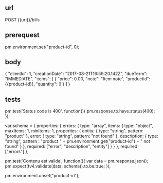 ## url 
POST {{url}}/bills

## prerequest
pm.environment.set("product-id", 0);

## body
{
   "clientId": 1,
   "creationDate": "2017-08-21T16:59:20.142Z",
   "dueTerm": "IMMEDIATE",
   "items": [
     {
       "price": 0.00,
       "note": "Item note",
       "productId": {{product-id}},
       "quantity": 0
     }
   ]
}	

## tests
pm.test('Status code is 400', function(){
    pm.response.to.have.status(400);
});

var schema = {
    properties: {
        errors: {
            type: "array",
            items: {
                type: "object",
                maxItems: 1,
                minItems: 1,
                properties: {
                    entity: {
                        type: "string",
                        pattern: "product"
                    },
                    error: {
                        type: "string",
                        pattern: "not found"
                    },
                    description: {
                        type: "string",
                        pattern : "product " + pm.environment.get("product-id") + " not found"
                    }
                },
                required: ["error", "description", "entity"]
            }
        }
    },
    required: ["errors"]
};

pm.test('Contenu est valide', function(){
    var data = pm.response.json();
    pm.expect(tv4.validate(data, schema)).to.be.true;
});


pm.environment.unset("product-id");

